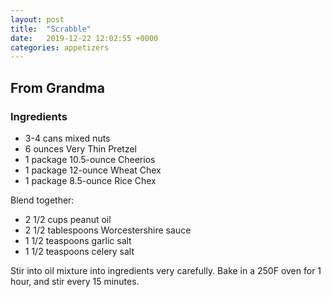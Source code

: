 ```yaml
---
layout: post
title:  "Scrabble"
date:   2019-12-22 12:02:55 +0000
categories: appetizers
---
```


## From Grandma
### Ingredients
* 3-4 cans mixed nuts
* 6 ounces Very Thin Pretzel
* 1 package 10.5-ounce Cheerios
* 1 package 12-ounce Wheat Chex
* 1 package 8.5-ounce Rice Chex


Blend together:


* 2 1/2 cups peanut oil
* 2 1/2 tablespoons Worcestershire sauce
* 1 1/2 teaspoons garlic salt
* 1 1/2 teaspoons celery salt


Stir into oil mixture into ingredients very carefully. Bake in a 250F oven for 1 hour, and stir every 15 minutes.
